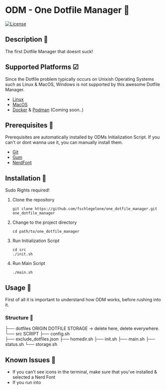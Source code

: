 # ODM - One Dotfile Manager 󱣇

[![License](https://gist.githubusercontent.com/fschlegelone/7ba6ac2cf19fbd45c306ea28364eea3a/raw/1ecbe7f0227b67a9b33752f195eb002878f8dc1f/license_mit_mauve.svg)](LICENSE)

## Description 

The first Dotfile Manager that doesnt suck!

## Supported Platforms ☑︎
Since the Dotfile problem typically occurs on Unixish Operating Systems such as Linux & MacOS, Windows is not supported by this awesome Dotfile Manager.

- [Linux](https://www.linux.org/)
- [MacOS](https://www.apple.com/macos)
- [Docker](https://www.docker.com/) & [Podman](https://podman.io/) (Coming soon..)

## Prerequisites 
Prerequisites are automatically installed by ODMs Initialization Script. 
If you can't or dont wanna use it, you can manually install them.
- [Git](https://git-scm.com/)
- [Gum](https://github.com/charmbracelet/gum)
- [NerdFont](https://www.nerdfonts.com/)

## Installation 
Sudo Rights required!

1. Clone the repository

    ```shell
    git clone https://github.com/fschlegelone/one_dotfile_manager.git one_dotfile_manager
    ```

2. Change to the project directory

    ```shell
    cd path/to/one_dotfile_manager
    ```

3. Run Initialization Script
    ```shell
    cd src
    ./init.sh
    ```

4. Run Main Script
    ```shell
    ./main.sh
    ```

## Usage 󰣿

First of all it is important to understand how ODM works, before rushing into it.

### Structure 

├── dotfiles                            ORIGIN DOTFILE STORAGE -> delete here, delete everywhere.
└── src                                 SCRIPT
    ├── config.sh                       
    ├── exclude_dotfiles.json
    ├── homedir.sh
    ├── init.sh
    ├── main.sh
    ├── status.sh
    └── storage.sh


## Known Issues 
- If you can't see icons in the terminal, make sure that you've installed & selected a Nerd Font
- If you run into